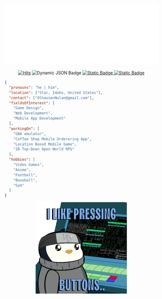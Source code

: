 <div align="center">
	<img src="https://github.com/Nolan-Olhausen/Nolan-Olhausen/blob/main/header.svg" width="1000" height="200" alt="Nolan Olhausen">
</div>

<div align="center">
    <p>
        <a href="https://hits.sh/github.com/Nolan-Olhausen/"><img alt="Hits" src="https://hits.sh/github.com/Nolan-Olhausen.svg?label=Profile%20Views&logo=github"/></a>
      	<img alt="Dynamic JSON Badge" src="https://img.shields.io/badge/dynamic/json?url=https%3A%2F%2Fapi.github.com%2Fusers%2FNolan-Olhausen&query=followers&style=flat&logo=github&label=Followers&color=%23CC6CE7">
	<a href="https://github.com/Nolan-Olhausen/GBA-Emulator">
  		<img alt="Static Badge" src="https://img.shields.io/badge/GBA_Emulator-brightgreen?style=flat&logo=github&label=Working%20On&color=%23E4080A&link=https%3A%2F%2Fgithub.com%2FNolan-Olhausen%2FGBA-Emulator">
	</a>
	<a href="www.linkedin.com/in/nolan-olhausen-8a0ab3280">
  		<img alt="Static Badge" src="https://img.shields.io/badge/LinkedIn-blue?label=Social">
	</a>
    </p>
</div>

```json
{
  "pronouns": "he | him",
  "location": ["Star, Idaho, United States"],
  "contact": ["OlhausenNolan@gmail.com"],
  "fieldsOfInterest": [
    "Game Design",
    "Web Development",
    "Mobile App Development"
  ],
  "workingOn": [
    "GBA emulator",
    "Coffee Shop Mobile Orderering App",
    "Location Based Mobile Game",
    "2D Top-Down Open World RPG"
  ],
  "hobbies": [
    "Video Games",
    "Anime",
    "Football",
    "Baseball",
    "Gym"
  ]
}
```

<div align="center">
    <p>
        <img src="https://github.com/Nolan-Olhausen/Nolan-Olhausen/blob/main/resources/pudgeyPenguinCoding.gif" width="300" height="300" alt="I like pressing buttons." />
    </p>
</div>

